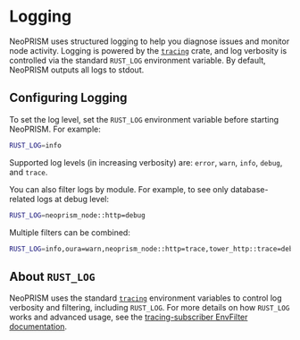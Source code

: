 # Logging

NeoPRISM uses structured logging to help you diagnose issues and monitor node activity.
Logging is powered by the [`tracing`](https://docs.rs/tracing/latest/tracing/) crate, and log verbosity is controlled via the standard `RUST_LOG` environment variable.
By default, NeoPRISM outputs all logs to stdout.

## Configuring Logging

To set the log level, set the `RUST_LOG` environment variable before starting NeoPRISM. For example:

```bash
RUST_LOG=info
```

Supported log levels (in increasing verbosity) are: `error`, `warn`, `info`, `debug`, and `trace`.

You can also filter logs by module. For example, to see only database-related logs at debug level:

```bash
RUST_LOG=neoprism_node::http=debug
```

Multiple filters can be combined:

```bash
RUST_LOG=info,oura=warn,neoprism_node::http=trace,tower_http::trace=debug
```

## About `RUST_LOG`

NeoPRISM uses the standard [`tracing`](https://docs.rs/tracing/latest/tracing/) environment variables to control log verbosity and filtering, including `RUST_LOG`. For more details on how `RUST_LOG` works and advanced usage, see the [tracing-subscriber EnvFilter documentation](https://docs.rs/tracing-subscriber/latest/tracing_subscriber/filter/struct.EnvFilter.html).
